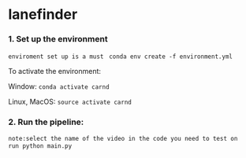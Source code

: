 # lanefinder
### 1. Set up the environment 
`enviroment set up is a must `
`conda env create -f environment.yml`

To activate the environment:

Window: `conda activate carnd`

Linux, MacOS: `source activate carnd`

### 2. Run the pipeline:
```bash
note:select the name of the video in the code you need to test on 
run python main.py 
